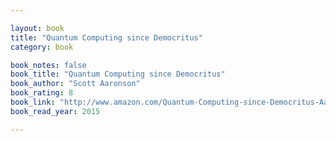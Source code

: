 ```yaml
---

layout: book
title: "Quantum Computing since Democritus"
category: book

book_notes: false
book_title: "Quantum Computing since Democritus"
book_author: "Scott Aaronson"
book_rating: 8
book_link: "http://www.amazon.com/Quantum-Computing-since-Democritus-Aaronson/dp/0521199565/"
book_read_year: 2015

---
```

